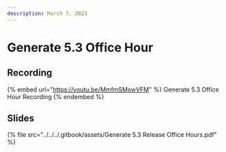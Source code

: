 ```yaml
---
description: March 7, 2023
---
```


# Generate 5.3 Office Hour

## Recording

{% embed url="https://youtu.be/MmfmSMswVFM" %}
Generate 5.3 Office Hour Recording
{% endembed %}

## Slides

{% file src="../../../.gitbook/assets/Generate 5.3 Release Office Hours.pdf" %}
